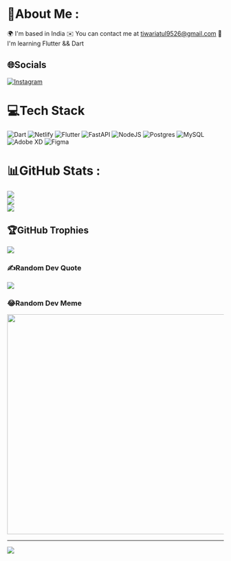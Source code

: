 # 💫About Me :
🌍  I'm based in India
✉️  You can contact me at tiwariatul9526@gmail.com
🧠  I'm learning Flutter && Dart


## 🌐Socials
[![Instagram](https://img.shields.io/badge/Instagram-%23E4405F.svg?logo=Instagram&logoColor=white)](https://instagram.com/atul_tiwari45) 

# 💻Tech Stack
![Dart](https://img.shields.io/badge/dart-%230175C2.svg?style=flat&logo=dart&logoColor=white) ![Netlify](https://img.shields.io/badge/netlify-%23000000.svg?style=flat&logo=netlify&logoColor=#00C7B7) ![Flutter](https://img.shields.io/badge/Flutter-%2302569B.svg?style=flat&logo=Flutter&logoColor=white) ![FastAPI](https://img.shields.io/badge/FastAPI-005571?style=flat&logo=fastapi) ![NodeJS](https://img.shields.io/badge/node.js-6DA55F?style=flat&logo=node.js&logoColor=white) ![Postgres](https://img.shields.io/badge/postgres-%23316192.svg?style=flat&logo=postgresql&logoColor=white) ![MySQL](https://img.shields.io/badge/mysql-%2300f.svg?style=flat&logo=mysql&logoColor=white) ![Adobe XD](https://img.shields.io/badge/Adobe%20XD-470137?style=flat&logo=Adobe%20XD&logoColor=#FF61F6) 	![Figma](https://img.shields.io/badge/figma-%23F24E1E.svg?style=flat&logo=figma&logoColor=white)
# 📊GitHub Stats :
![](https://github-readme-stats.vercel.app/api?username=atultiwari7388&theme=tokyonight&hide_border=true&include_all_commits=false&count_private=true)<br/>
![](https://github-readme-streak-stats.herokuapp.com/?user=atultiwari7388&theme=tokyonight&hide_border=true)<br/>
![](https://github-readme-stats.vercel.app/api/top-langs/?username=atultiwari7388&theme=tokyonight&hide_border=true&include_all_commits=false&count_private=true&layout=compact)

## 🏆GitHub Trophies
![](https://github-profile-trophy.vercel.app/?username=atultiwari7388&theme=dracula&no-frame=true&no-bg=false&margin-w=4)

### ✍️Random Dev Quote
![](https://quotes-github-readme.vercel.app/api?type=horizontal&theme=tokyonight)

### 😂Random Dev Meme
<img src="https://random-memer.herokuapp.com/" width="512px"/>

---
[![](https://visitcount.itsvg.in/api?id=atultiwari7388&icon=0&color=6)](https://visitcount.itsvg.in)
